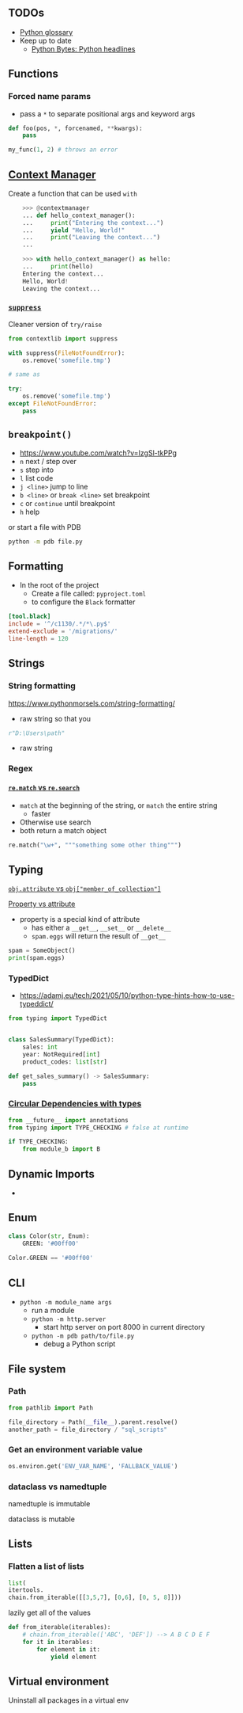 ## TODOs
* [Python glossary](https://docs.python.org/3/glossary.html)
* Keep up to date
    * [Python Bytes: Python headlines](https://pythonbytes.fm/)

## Functions
### Forced name params
* pass a `*` to separate positional args and keyword args
```python
def foo(pos, *, forcenamed, **kwargs):
    pass

my_func(1, 2) # throws an error
```


## [Context Manager](https://realpython.com/python-with-statement/#creating-function-based-context-managers)
Create a function that can be used `with`

```python
    >>> @contextmanager
    ... def hello_context_manager():
    ...     print("Entering the context...")
    ...     yield "Hello, World!"
    ...     print("Leaving the context...")
    ...

    >>> with hello_context_manager() as hello:
    ...     print(hello)
    Entering the context...
    Hello, World!
    Leaving the context...
```

### [`suppress`](https://docs.python.org/3/library/contextlib.html#contextlib.suppress)

Cleaner version of `try/raise`

```python
from contextlib import suppress

with suppress(FileNotFoundError):
    os.remove('somefile.tmp')

# same as 

try:
    os.remove('somefile.tmp')
except FileNotFoundError:
    pass
```

## `breakpoint()`
* https://www.youtube.com/watch?v=IzgSl-tkPPg
* `n` next / step over
* `s` step into
* `l` list code
* `j <line>` jump to line
* `b <line>` or `break <line>` set breakpoint
* `c` or `continue` until breakpoint
* `h` help

or start a file with PDB

```bash
python -m pdb file.py
```

## Formatting

- In the root of the project
  - Create a file called: `pyproject.toml`
  - to configure the `Black` formatter

```toml
[tool.black]
include = '^/c1130/.*/*\.py$'
extend-exclude = '/migrations/'
line-length = 120
```

## Strings

### String formatting

https://www.pythonmorsels.com/string-formatting/

* raw string so that you 

```python
r"D:\Users\path"
```
* raw string

### Regex

#### [`re.match` vs `re.search`](https://stackoverflow.com/a/180993/8479344)

* `match` at the beginning of the string, or `match` the entire string
    * faster
* Otherwise use search
* both return a match object

```python
re.match("\w+", """something some other thing""")
```

## Typing

[`obj.attribute` vs `obj["member_of_collection"]`](https://stackoverflow.com/questions/30250282/whats-the-difference-between-the-square-bracket-and-dot-notations-in-python)

[Property vs attribute](https://stackoverflow.com/questions/7374748/whats-the-difference-between-a-python-property-and-attribute)

* property is a special kind of attribute
   * has either a `__get__`, `__set__` or `__delete__`
   * `spam.eggs` will return the result of `__get__`

```python
spam = SomeObject()
print(spam.eggs)
```

### TypedDict
* https://adamj.eu/tech/2021/05/10/python-type-hints-how-to-use-typeddict/
```python
from typing import TypedDict


class SalesSummary(TypedDict):
    sales: int
    year: NotRequired[int]
    product_codes: list[str]

def get_sales_summary() -> SalesSummary:
    pass
```

### [Circular Dependencies with types](https://www.youtube.com/watch?v=UnKa_t-M_kM&t=213s)
```python
from __future__ import annotations
from typing import TYPE_CHECKING # false at runtime

if TYPE_CHECKING:
    from module_b import B
```

## Dynamic Imports

* 

## Enum
```python
class Color(str, Enum):
    GREEN: '#00ff00'
    
Color.GREEN == '#00ff00'
```

## CLI
* `python -m module_name args`
    * run a module
    * `python -m http.server`
        * start http server on port 8000 in current directory
    * `python -m pdb path/to/file.py`
        * debug a Python script



## File system

### Path

```python
from pathlib import Path

file_directory = Path(__file__).parent.resolve()
another_path = file_directory / "sql_scripts"
```

### Get an environment variable value

```python
os.environ.get('ENV_VAR_NAME', 'FALLBACK_VALUE')
```


### dataclass vs namedtuple

namedtuple is immutable

dataclass is mutable


## Lists

### Flatten a list of lists

```python
list(
itertools.
chain.from_iterable([[3,5,7], [0,6], [0, 5, 8]]))
```

lazily get all of the values

```python
def from_iterable(iterables):
    # chain.from_iterable(['ABC', 'DEF']) --> A B C D E F
    for it in iterables:
        for element in it:
            yield element
```

## Virtual environment


Uninstall all packages in a virtual env